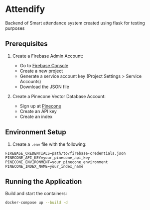 # Attendify
Backend of Smart attendance system created using flask for testing purposes

## Prerequisites
1. Create a Firebase Admin Account:
    - Go to [Firebase Console](https://console.firebase.google.com/)
    - Create a new project
    - Generate a service account key (Project Settings > Service Accounts)
    - Download the JSON file

2. Create a Pinecone Vector Database Account:
    - Sign up at [Pinecone](https://www.pinecone.io/)
    - Create an API key
    - Create an index

## Environment Setup
1. Create a `.env` file with the following:
```
FIREBASE_CREDENTIALS=path/to/firebase-credentials.json
PINECONE_API_KEY=your_pinecone_api_key
PINECONE_ENVIRONMENT=your_pinecone_environment
PINECONE_INDEX_NAME=your_index_name
```

## Running the Application
Build and start the containers:
```bash
docker-compose up --build -d
```
